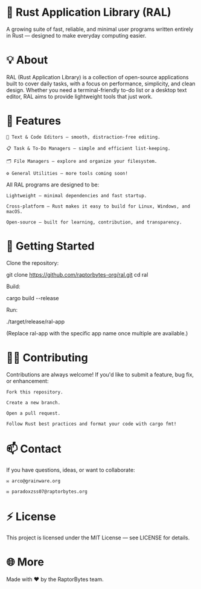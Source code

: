 # 🦀 Rust Application Library (RAL)

A growing suite of fast, reliable, and minimal user programs written entirely in Rust — designed to make everyday computing easier.
# 💡 About

RAL (Rust Application Library) is a collection of open-source applications built to cover daily tasks, with a focus on performance, simplicity, and clean design. Whether you need a terminal-friendly to-do list or a desktop text editor, RAL aims to provide lightweight tools that just work.

# 🧠 Features

    📝 Text & Code Editors — smooth, distraction-free editing.

    📋 Task & To-Do Managers — simple and efficient list-keeping.

    🗂️ File Managers — explore and organize your filesystem.

    ⚙️ General Utilities — more tools coming soon!

All RAL programs are designed to be:

    Lightweight — minimal dependencies and fast startup.

    Cross-platform — Rust makes it easy to build for Linux, Windows, and macOS.

    Open-source — built for learning, contribution, and transparency.

# 🚀 Getting Started

Clone the repository:

git clone https://github.com/raptorbytes-org/ral.git
cd ral

Build:

cargo build --release

Run:

./target/release/ral-app

(Replace ral-app with the specific app name once multiple are available.)

# 🧑‍💻 Contributing

Contributions are always welcome! If you'd like to submit a feature, bug fix, or enhancement:

    Fork this repository.

    Create a new branch.

    Open a pull request.

    Follow Rust best practices and format your code with cargo fmt!

# 📫 Contact

If you have questions, ideas, or want to collaborate:

    ✉️ arco@grainware.org

    ✉️ paradoxzss07@raptorbytes.org

# ⚡ License

This project is licensed under the MIT License — see LICENSE for details.
# 🌐 More

Made with ❤️ by the RaptorBytes team.
